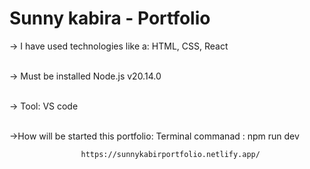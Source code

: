 
<!-- =================Some information about this portfolio=============== -->

# Sunny kabira - Portfolio

-> I have used technologies like a: HTML, CSS, React <br><br>

-> Must be installed Node.js v20.14.0 <br><br>

-> Tool: VS code <br><br>

->How will be started this portfolio: Terminal commanad : npm run dev

<!-- =================Who can be checked this is my portfolio========================= -->
                    https://sunnykabirportfolio.netlify.app/

